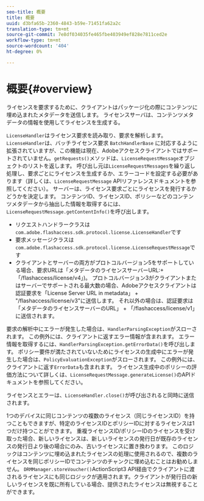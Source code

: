 ```yaml
---
seo-title: 概要
title: 概要
uuid: d3bfa65b-2360-4843-b59e-71451fa62a2c
translation-type: tm+mt
source-git-commit: 7e8df034035fe465fbe403949ef828e7811ced2e
workflow-type: tm+mt
source-wordcount: '404'
ht-degree: 0%

---
```



# 概要{#overview}

ライセンスを要求するために、クライアントはパッケージ化の際にコンテンツに埋め込まれたメタデータを送信します。 ライセンスサーバは、コンテンツメタデータの情報を使用してライセンスを生成する。

`LicenseHandler`はライセンス要求を読み取り、要求を解析します。 `LicenseHandler`は、バッチライセンス要求 `BatchHandlerBase` に対応するように拡張されていますが、この機能は現在、Adobeアクセスクライアントではサポートされていません。`getRequests()`メソッドは、`LicenseRequestMessage`オブジェクトのリストを返します。 呼び出し元は`LicenseRequestMessages`を繰り返し処理し、要求ごとにライセンスを生成するか、エラーコードを設定する必要があります（詳しくは、`LicenseRequestMessage` APIリファレンスドキュメントを参照してください）。 サーバーは、ライセンス要求ごとにライセンスを発行するかどうかを決定します。 コンテンツID、ライセンスID、ポリシーなどのコンテンツメタデータから抽出した情報を取得するには、`LicenseRequestMessage.getContentInfo()`を呼び出します。

* リクエストハンドラークラスは`com.adobe.flashaccess.sdk.protocol.license.LicenseHandler`です
* 要求メッセージクラスは`com.adobe.flashaccess.sdk.protocol.license.LicenseRequestMessage`です
* クライアントとサーバーの両方がプロトコルバージョン5をサポートしている場合、要求URLは「メタデータのライセンスサーバーURL:+ 「/flashaccess/license/v4」)。 プロトコルバージョン3がクライアントまたはサーバーでサポートされる最大数の場合、Adobeアクセスクライアントは認証要求を「License Server URL in metadata」 + &quot;/flashaccess/license/v3&quot;に送信します。 それ以外の場合は、認証要求は「メタデータのライセンスサーバーのURL」 + 「/flashaccess/license/v1」に送信されます。

要求の解析中にエラーが発生した場合は、`HandlerParsingException`がスローされます。 この例外には、クライアントに返すエラー情報が含まれます。 エラー情報を取得するには、`HandlerParsingException.getErrorData()`を呼び出します。 ポリシー要件が満たされていないためにライセンスの生成中にエラーが発生した場合は、`PolicyEvaluationException`がスローされます。 この例外には、クライアントに返す`ErrorData`も含まれます。 ライセンス生成中のポリシーの評価方法について詳しくは、`LicenseRequestMessage.generateLicense()`のAPIドキュメントを参照してください。

ライセンスとエラーは、`LicenseHandler.close()`が呼び出されると同時に送信されます。

1つのデバイスに同じコンテンツの複数のライセンス（同じライセンスID）を持つこともできますが、特定のライセンスIDとポリシーIDに対するライセンスは1つだけ持つことができます。 重複ライセンスID/ポリシーIDのライセンスを受け取った場合、新しいライセンスは、新しいライセンスの発行日が既存のライセンスの発行日より後の場合にのみ、古いライセンスに置き換わります。 このロジックはコンテンツに埋め込まれたライセンスの処理に使用されるので、複数のライセンスを同じポリシーIDでコンテンツのチャンクに埋め込むことはお勧めしません。 `DRMManager.storeVoucher()`ActionScript3 API経由でクライアントに渡されるライセンスにも同じロジックが適用されます。クライアントが発行日の新しいライセンスを既に所有している場合、提供されたライセンスは無視することができます。
